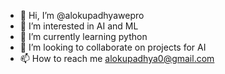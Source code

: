 - 👋 Hi, I’m @alokupadhyawepro
- 👀 I’m interested in AI and ML
- 🌱 I’m currently learning python
- 💞️ I’m looking to collaborate on projects for AI
- 📫 How to reach me alokupadhya0@gmail.com

<!---
alokupadhyawepro/alokupadhyawepro is a ✨ special ✨ repository because its `README.md` (this file) appears on your GitHub profile.
You can click the Preview link to take a look at your changes.
--->
